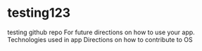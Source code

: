 # testing123
testing github repo
For future directions on how to use your app.
Technologies used in app
Directions on how to contribute to OS
